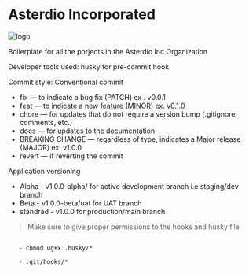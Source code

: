 # Asterdio Incorporated

![logo](https://asterdio.com/wp-content/uploads/2022/06/asterdio-light.png)


Boilerplate for all the porjects in the Asterdio Inc Organization

Developer tools used:
husky for pre-commit hook

Commit style:
Conventional commit

- fix — to indicate a bug fix (PATCH) ex . v0.0.1
- feat — to indicate a new feature (MINOR) ex. v0.1.0
- chore — for updates that do not require a version bump (.gitignore, comments, etc.)
- docs — for updates to the documentation
- BREAKING CHANGE — regardless of type, indicates a Major release (MAJOR) ex. v1.0.0
- revert — if reverting the commit

Application versioning
- Alpha - v1.0.0-alpha/ for active development branch i.e staging/dev branch
- Beta - v1.0.0-beta/uat for UAT branch 
- standrad - v1.0.0 for production/main branch

> Make sure to give proper permissions to the hooks and husky file

<code>
   - chmod ug+x .husky/*
</code>

<code>
   - .git/hooks/*
</code>